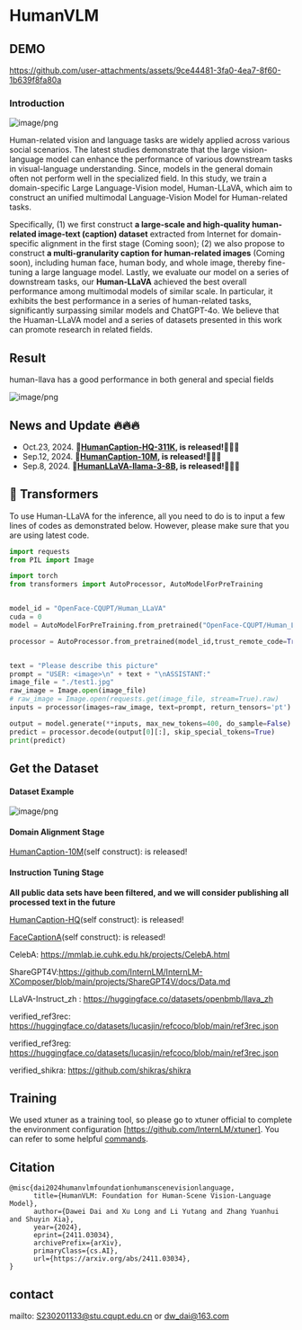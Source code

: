 # HumanVLM
## DEMO



https://github.com/user-attachments/assets/9ce44481-3fa0-4ea7-8f60-1b639f8fa80a


### Introduction
![image/png](https://cdn-uploads.huggingface.co/production/uploads/64259db7d3e6fdf87e4792d0/ur3sls4faPNlOMZ6sA_qK.png)

Human-related vision and language tasks are widely applied across various social scenarios.  The latest studies demonstrate that the large vision-language model can enhance the performance of various downstream tasks in visual-language understanding.  Since, models in the general domain often not perform well in the specialized field.  In this study, we train a domain-specific Large Language-Vision model, Human-LLaVA, which aim to construct an unified multimodal Language-Vision Model for Human-related tasks.

Specifically, (1) we first construct **a large-scale and high-quality human-related image-text (caption) dataset** extracted from Internet for domain-specific alignment in the first stage (Coming soon);  (2) we also propose to construct **a multi-granularity caption for human-related images** (Coming soon), including human face, human body, and whole image, thereby fine-tuning a large language model.  Lastly, we evaluate our model on a series of downstream tasks, our **Human-LLaVA** achieved the best overall performance among multimodal models of similar scale.  In particular, it exhibits the best performance in a series of human-related tasks, significantly surpassing similar models and ChatGPT-4o.  We believe that the Huaman-LLaVA model and a series of datasets presented in this work can promote research in related fields.


## Result
human-llava has a good performance in both general and special fields

![image/png](https://cdn-uploads.huggingface.co/production/uploads/64259db7d3e6fdf87e4792d0/X-712oVUBPXbfLcAz83fb.png)

## News and Update 🔥🔥🔥
* Oct.23, 2024.  **🤗[HumanCaption-HQ-311K](https://huggingface.co/datasets/OpenFace-CQUPT/HumanCaption-HQ-311K), is released!👏👏👏**
* Sep.12, 2024.  **🤗[HumanCaption-10M](https://huggingface.co/datasets/OpenFace-CQUPT/HumanCaption-10M), is released!👏👏👏**
* Sep.8, 2024.   **🤗[HumanLLaVA-llama-3-8B](https://huggingface.co/OpenFace-CQUPT/Human_LLaVA), is released!👏👏👏**


## 🤗 Transformers
To use Human-LLaVA for the inference, all you need to do is to input a few lines of codes as demonstrated below. However, please make sure that you are using latest code.
``` python
import requests
from PIL import Image

import torch
from transformers import AutoProcessor, AutoModelForPreTraining


model_id = "OpenFace-CQUPT/Human_LLaVA"
cuda = 0
model = AutoModelForPreTraining.from_pretrained("OpenFace-CQUPT/Human_LLaVA", torch_dtype=torch.float16).to(cuda)

processor = AutoProcessor.from_pretrained(model_id,trust_remote_code=True)


text = "Please describe this picture"
prompt = "USER: <image>\n" + text + "\nASSISTANT:"
image_file = "./test1.jpg"
raw_image = Image.open(image_file)
# raw_image = Image.open(requests.get(image_file, stream=True).raw)
inputs = processor(images=raw_image, text=prompt, return_tensors='pt').to(cuda, torch.float16)

output = model.generate(**inputs, max_new_tokens=400, do_sample=False)
predict = processor.decode(output[0][:], skip_special_tokens=True)
print(predict)
```
## Get the Dataset
#### Dataset Example
![image/png](https://cdn-uploads.huggingface.co/production/uploads/64259db7d3e6fdf87e4792d0/vRojQxm8IMybBV0X5CKbf.png)
#### Domain Alignment Stage
[HumanCaption-10M](https://huggingface.co/datasets/OpenFace-CQUPT/HumanCaption-10M)(self construct): is released!

#### Instruction Tuning Stage
**All public data sets have been filtered, and we will consider publishing all processed text in the future**

[HumanCaption-HQ](https://huggingface.co/datasets/OpenFace-CQUPT/HumanCaption-HQ-311K)(self construct): is released!

[FaceCaptionA](https://huggingface.co/datasets/OpenFace-CQUPT/FaceCaption-15M)(self construct): is released!

CelebA: https://mmlab.ie.cuhk.edu.hk/projects/CelebA.html

ShareGPT4V:https://github.com/InternLM/InternLM-XComposer/blob/main/projects/ShareGPT4V/docs/Data.md

LLaVA-Instruct_zh : https://huggingface.co/datasets/openbmb/llava_zh

verified_ref3rec: https://huggingface.co/datasets/lucasjin/refcoco/blob/main/ref3rec.json

verified_ref3reg: https://huggingface.co/datasets/lucasjin/refcoco/blob/main/ref3rec.json

verified_shikra: https://github.com/shikras/shikra

## Training
We used xtuner as a training tool, so please go to xtuner official to complete the environment configuration [https://github.com/InternLM/xtuner]. 
You can refer to some helpful [commands]().


## Citation

```
@misc{dai2024humanvlmfoundationhumanscenevisionlanguage,
      title={HumanVLM: Foundation for Human-Scene Vision-Language Model}, 
      author={Dawei Dai and Xu Long and Li Yutang and Zhang Yuanhui and Shuyin Xia},
      year={2024},
      eprint={2411.03034},
      archivePrefix={arXiv},
      primaryClass={cs.AI},
      url={https://arxiv.org/abs/2411.03034}, 
}
```

## contact

mailto: [S230201133@stu.cqupt.edu.cn](mailto:S230201133@stu.cqupt.edu.cn) or [dw_dai@163.com](mailto:dw_dai@163.com)
